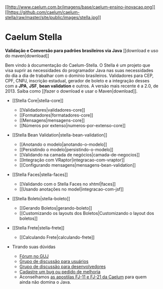 [[http://www.caelum.com.br/imagens/base/caelum-ensino-inovacao.png]] [[https://github.com/caelum/caelum-stella/raw/master/site/public/images/stella.jpg]]

# Caelum Stella
**Validação e Conversão para padrões brasileiros via Java** [[download e uso do maven|download]]

Bem vindo à documentação do Caelum-Stella. O Stella é um projeto que visa suprir as necessidades do programador Java nas suas necessidades do dia a dia de trabalhar com o domínio brasileiros. Validadores para CEP, CPF, CNPJ, inscrição estadual, gerador de boleto e a integração desses com a **JPA**, **JSF**, **bean validation** e outros. A versão mais recente é a 2.0, de 2013. Saiba como [[fazer o download e usar o Maven|download]].

* [[Stella Core|stella-core]]
    * [[Validadores|validadores-core]]
    * [[Formatadores|formatadores-core]]
    * [[Mensagens|mensagens-core]]
    * [[Números por extenso|numeros-por-extenso-core]]

* [[Stella Bean Validation|stella-bean-validation]]
    * [[Anotando o modelo|anotando-o-modelo]]
    * [[Persistindo o modelo|persistindo-o-modelo]]
    * [[Validando na camada de negócios|camada-de-negocios]]
    * [[Integração com VRaptor|integracao-com-vraptor]]
    * [[Configurando mensagens|mensagens-bean-validation]]

* [[Stella Faces|stella-faces]]
    * [[Validando com o Stella Faces no xhtml|faces]]
    * [[Usando anotações no model|integracao-com-jsf]]

* [[Stella Boleto|stella-boleto]]
    * [[Gerando Boletos|gerando-boleto]]
    * [[Customizando os layouts dos Boletos|Customizando o layout dos boletos]]

* [[Stella Frete|stella-frete]]
    * [[Calculando Frete|calculando-frete]]

* Tirando suas dúvidas
    * [Fórum no GUJ](http://www.guj.com.br/perguntas)
    * [Grupo de discussão para usuários](http://groups.google.com/group/caelum-stella-user)
    * [Grupo de discussão para desenvolvedores](http://groups.google.com/group/caelum-stella-dev)
    * [Cadastre um bug ou pedido de melhoria](https://github.com/caelum/caelum-stella/issues/)
    * Aconselhamos [as apostilas FJ-11 e FJ-21 da Caelum](http://www.caelum.com.br/apostilas/) para quem ainda não domina o Java.